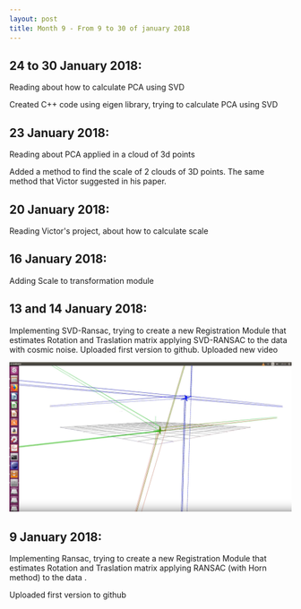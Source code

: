```yaml
---
layout: post
title: Month 9 - From 9 to 30 of january 2018
---
```


## 24 to 30 January 2018:

Reading about how to calculate PCA using SVD

Created C++ code using eigen library, trying to calculate PCA using SVD

## 23 January 2018:

Reading about PCA applied in a cloud of 3d points

Added a method to find the scale of 2 clouds of 3D points. The same method that Victor suggested in his paper.


## 20 January 2018:

Reading Victor's project, about how to calculate scale


## 16 January 2018:

Adding Scale to transformation module 


## 13 and 14 January 2018:

Implementing SVD-Ransac, trying to create a new Registration Module that estimates Rotation and Traslation matrix applying SVD-RANSAC to the data with cosmic noise. Uploaded first version to github. Uploaded new video 

[![Estimate Rotation and Traslation with SVD Ransac, with cosmic noise on data](../img/ransac.png)](https://www.youtube.com/watch?v=atTyDcagK0I)


## 9 January 2018:

Implementing Ransac, trying to create a new Registration Module that estimates Rotation and Traslation matrix applying RANSAC (with Horn method) to the data .

Uploaded first version to github 

